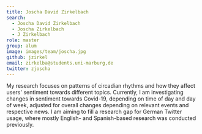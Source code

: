 ```yaml
---
title: Joscha David Zirkelbach 
search:
  - Joscha David Zirkelbach 
  - Joscha Zirkelbach 
  - J Zirkelbach 
role: master
group: alum
image: images/team/joscha.jpg
github: jzirkel
email: zirkelba@students.uni-marburg,de
twitter: zjoscha
---
```


My research focuses on patterns of circadian rhythms and how they affect users' sentiment towards different topics. Currently, I am investigating changes in sentiment towards Covid-19, depending on time of day and day of week, adjusted for overall changes depending on relevant events and respective news. I am aiming to fill a research gap for German Twitter usage, where mostly English- and Spanish-based research was conducted previously.